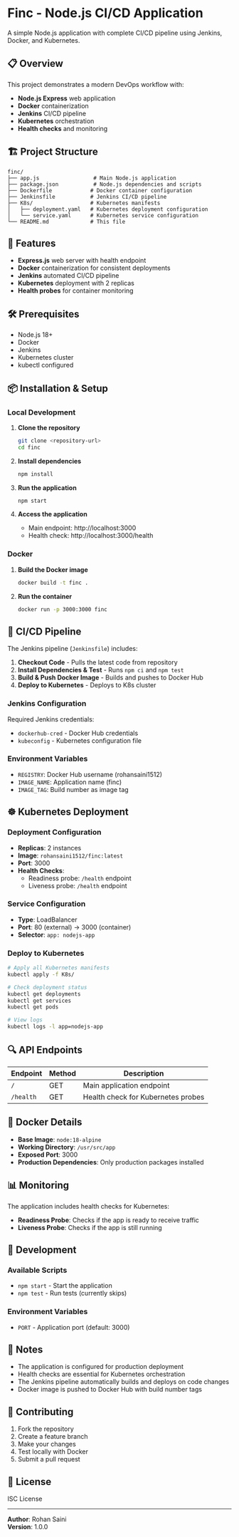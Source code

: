 # Finc - Node.js CI/CD Application

A simple Node.js application with complete CI/CD pipeline using Jenkins, Docker, and Kubernetes.

## 📋 Overview

This project demonstrates a modern DevOps workflow with:
- **Node.js Express** web application
- **Docker** containerization
- **Jenkins** CI/CD pipeline
- **Kubernetes** orchestration
- **Health checks** and monitoring

## 🏗️ Project Structure

```
finc/
├── app.js                 # Main Node.js application
├── package.json           # Node.js dependencies and scripts
├── Dockerfile            # Docker container configuration
├── Jenkinsfile           # Jenkins CI/CD pipeline
├── K8s/                  # Kubernetes manifests
│   ├── deployment.yaml   # Kubernetes deployment configuration
│   └── service.yaml      # Kubernetes service configuration
└── README.md             # This file
```

## 🚀 Features

- **Express.js** web server with health endpoint
- **Docker** containerization for consistent deployments
- **Jenkins** automated CI/CD pipeline
- **Kubernetes** deployment with 2 replicas
- **Health probes** for container monitoring


## 🛠️ Prerequisites

- Node.js 18+
- Docker
- Jenkins
- Kubernetes cluster
- kubectl configured

## 📦 Installation & Setup

### Local Development

1. **Clone the repository**
   ```bash
   git clone <repository-url>
   cd finc
   ```

2. **Install dependencies**
   ```bash
   npm install
   ```

3. **Run the application**
   ```bash
   npm start
   ```

4. **Access the application**
   - Main endpoint: http://localhost:3000
   - Health check: http://localhost:3000/health

### Docker

1. **Build the Docker image**
   ```bash
   docker build -t finc .
   ```

2. **Run the container**
   ```bash
   docker run -p 3000:3000 finc
   ```

## 🔄 CI/CD Pipeline

The Jenkins pipeline (`Jenkinsfile`) includes:

1. **Checkout Code** - Pulls the latest code from repository
2. **Install Dependencies & Test** - Runs `npm ci` and `npm test`
3. **Build & Push Docker Image** - Builds and pushes to Docker Hub
4. **Deploy to Kubernetes** - Deploys to K8s cluster

### Jenkins Configuration

Required Jenkins credentials:
- `dockerhub-cred` - Docker Hub credentials
- `kubeconfig` - Kubernetes configuration file

### Environment Variables

- `REGISTRY`: Docker Hub username (rohansaini1512)
- `IMAGE_NAME`: Application name (finc)
- `IMAGE_TAG`: Build number as image tag

## ☸️ Kubernetes Deployment

### Deployment Configuration

- **Replicas**: 2 instances
- **Image**: `rohansaini1512/finc:latest`
- **Port**: 3000
- **Health Checks**: 
  - Readiness probe: `/health` endpoint
  - Liveness probe: `/health` endpoint

### Service Configuration

- **Type**: LoadBalancer
- **Port**: 80 (external) → 3000 (container)
- **Selector**: `app: nodejs-app`

### Deploy to Kubernetes

```bash
# Apply all Kubernetes manifests
kubectl apply -f K8s/

# Check deployment status
kubectl get deployments
kubectl get services
kubectl get pods

# View logs
kubectl logs -l app=nodejs-app
```

## 🔍 API Endpoints

| Endpoint | Method | Description |
|----------|--------|-------------|
| `/` | GET | Main application endpoint |
| `/health` | GET | Health check for Kubernetes probes |

## 🐳 Docker Details

- **Base Image**: `node:18-alpine`
- **Working Directory**: `/usr/src/app`
- **Exposed Port**: 3000
- **Production Dependencies**: Only production packages installed

## 📊 Monitoring

The application includes health checks for Kubernetes:
- **Readiness Probe**: Checks if the app is ready to receive traffic
- **Liveness Probe**: Checks if the app is still running

## 🔧 Development

### Available Scripts

- `npm start` - Start the application
- `npm test` - Run tests (currently skips)

### Environment Variables

- `PORT` - Application port (default: 3000)

## 📝 Notes

- The application is configured for production deployment
- Health checks are essential for Kubernetes orchestration
- The Jenkins pipeline automatically builds and deploys on code changes
- Docker image is pushed to Docker Hub with build number tags

## 🤝 Contributing

1. Fork the repository
2. Create a feature branch
3. Make your changes
4. Test locally with Docker
5. Submit a pull request

## 📄 License

ISC License

---

**Author**: Rohan Saini  
**Version**: 1.0.0
